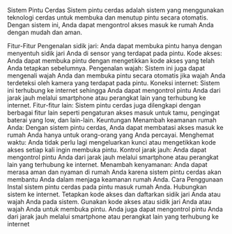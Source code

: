 Sistem Pintu Cerdas
Sistem pintu cerdas adalah sistem yang menggunakan teknologi cerdas untuk membuka dan menutup pintu secara otomatis. Dengan sistem ini, Anda dapat mengontrol akses masuk ke rumah Anda dengan mudah dan aman.

Fitur-Fitur
Pengenalan sidik jari: Anda dapat membuka pintu hanya dengan menyentuh sidik jari Anda di sensor yang terdapat pada pintu.
Kode akses: Anda dapat membuka pintu dengan mengetikkan kode akses yang telah Anda tetapkan sebelumnya.
Pengenalan wajah: Sistem ini juga dapat mengenali wajah Anda dan membuka pintu secara otomatis jika wajah Anda terdeteksi oleh kamera yang terdapat pada pintu.
Koneksi internet: Sistem ini terhubung ke internet sehingga Anda dapat mengontrol pintu Anda dari jarak jauh melalui smartphone atau perangkat lain yang terhubung ke internet.
Fitur-fitur lain: Sistem pintu cerdas juga dilengkapi dengan berbagai fitur lain seperti pengaturan akses masuk untuk tamu, pengingat baterai yang low, dan lain-lain.
Keuntungan
Menambah keamanan rumah Anda: Dengan sistem pintu cerdas, Anda dapat membatasi akses masuk ke rumah Anda hanya untuk orang-orang yang Anda percayai.
Menghemat waktu: Anda tidak perlu lagi mengeluarkan kunci atau mengetikkan kode akses setiap kali ingin membuka pintu.
Kontrol jarak jauh: Anda dapat mengontrol pintu Anda dari jarak jauh melalui smartphone atau perangkat lain yang terhubung ke internet.
Menambah kenyamanan: Anda dapat merasa aman dan nyaman di rumah Anda karena sistem pintu cerdas akan membantu Anda dalam menjaga keamanan rumah Anda.
Cara Penggunaan
Instal sistem pintu cerdas pada pintu masuk rumah Anda.
Hubungkan sistem ke internet.
Tetapkan kode akses dan daftarkan sidik jari Anda atau wajah Anda pada sistem.
Gunakan kode akses atau sidik jari Anda atau wajah Anda untuk membuka pintu.
Anda juga dapat mengontrol pintu Anda dari jarak jauh melalui smartphone atau perangkat lain yang terhubung ke internet
